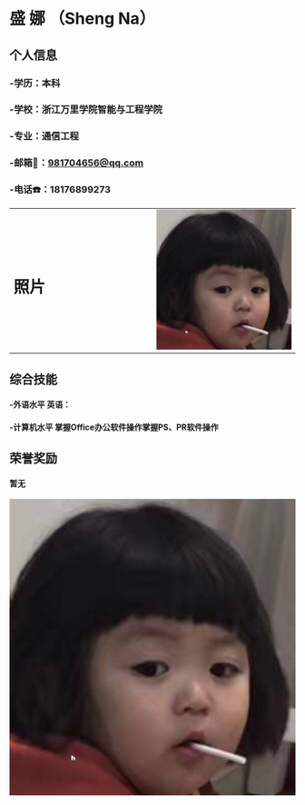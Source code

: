 #  盛   娜 （Sheng Na）

## 个人信息
### -学历：本科
### -学校：浙江万里学院智能与工程学院
### -专业：通信工程
### -邮箱📧：981704656@qq.com
### -电话☎️：18176899273
<table border="0">
  <tr>
    <td width="50%">
      <h1> 照片</h1>
    </td>
    <td width="50%">
      <img src="/79F417B9-05E5-4E51-B576-6D7C14D3BF3A.jpeg" width="100%" >      
    </td>
  </tr>
</table>

## 综合技能
#### -外语水平	 英语：
#### -计算机水平  掌握Office办公软件操作掌握PS、PR软件操作


## 荣誉奖励
#### 暂无

![Image](/79F417B9-05E5-4E51-B576-6D7C14D3BF3A.jpeg)
```
